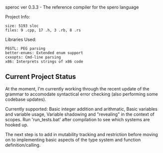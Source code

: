 speroc ver 0.3.3 - The reference compiler for the spero language

Project Info:

    size: 5193 sloc
    files: 9 .cpp, 17 .h, 3 .rb, 8 .rs

Libraries Used:

    PEGTL: PEG parsing
    better-enums: Extended enum support
    cxxopts: Cmd-line parsing
    x86: Interprets strings of x86 code

## Current Project Status

At the moment, I'm currently working through the recent update of the grammar to accomodate syntactical error checking (also performing some codebase updates).

Currently supported: Basic integer addition and arithmatic, Basic variables and variable usage, Variable shadowing and "revealing" in the context of scopes.
Run 'run_tests.bat' after compilation to see which systems are hooked up.

The next step is to add in mutability tracking and restriction before moving on to implementing basic aspects of the type system and function definition/calling.
